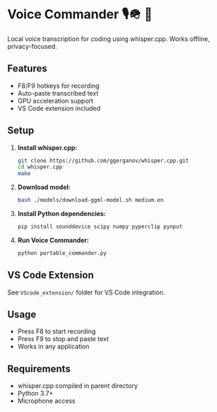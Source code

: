 # Voice Commander 🎙️:military_helmet: :saluting_face:

Local voice transcription for coding using whisper.cpp. Works offline, privacy-focused.

## Features
- F8/F9 hotkeys for recording
- Auto-paste transcribed text
- GPU acceleration support
- VS Code extension included

## Setup
1. **Install whisper.cpp:**
   ```bash
   git clone https://github.com/ggerganov/whisper.cpp.git
   cd whisper.cpp
   make
   ```

2. **Download model:**
   ```bash
   bash ./models/download-ggml-model.sh medium.en
   ```

3. **Install Python dependencies:**
   ```bash
   pip install sounddevice scipy numpy pyperclip pynput
   ```

4. **Run Voice Commander:**
   ```bash
   python portable_commander.py
   ```

## VS Code Extension
See `VScode_extension/` folder for VS Code integration.

## Usage
- Press F8 to start recording
- Press F9 to stop and paste text
- Works in any application

## Requirements
- whisper.cpp compiled in parent directory
- Python 3.7+
- Microphone access 
